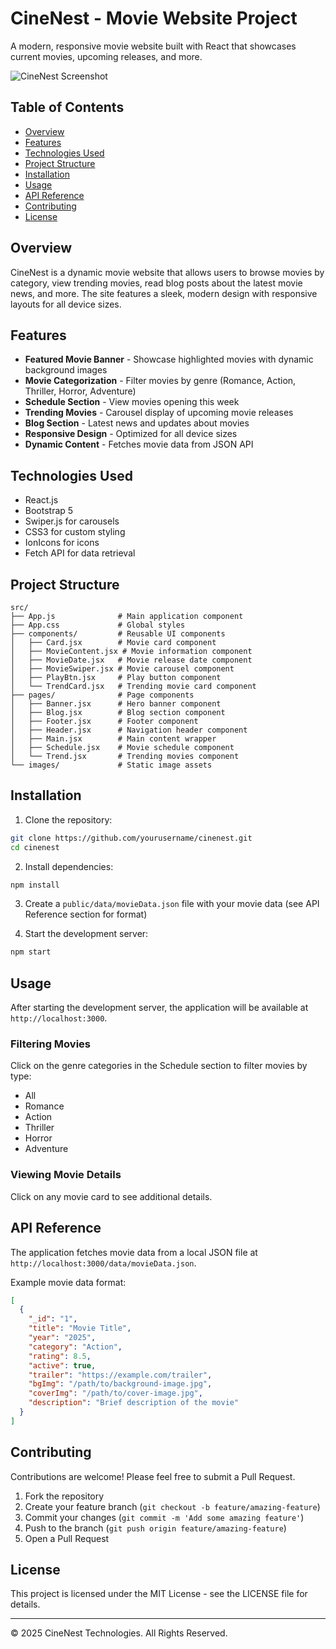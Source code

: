 # CineNest - Movie Website Project

A modern, responsive movie website built with React that showcases current movies, upcoming releases, and more.

![CineNest Screenshot](./src/images/homepage.jpg)

## Table of Contents

- [Overview](#overview)
- [Features](#features)
- [Technologies Used](#technologies-used)
- [Project Structure](#project-structure)
- [Installation](#installation)
- [Usage](#usage)
- [API Reference](#api-reference)
- [Contributing](#contributing)
- [License](#license)

## Overview

CineNest is a dynamic movie website that allows users to browse movies by category, view trending movies, read blog posts about the latest movie news, and more. The site features a sleek, modern design with responsive layouts for all device sizes.

## Features

- **Featured Movie Banner** - Showcase highlighted movies with dynamic background images
- **Movie Categorization** - Filter movies by genre (Romance, Action, Thriller, Horror, Adventure)
- **Schedule Section** - View movies opening this week
- **Trending Movies** - Carousel display of upcoming movie releases
- **Blog Section** - Latest news and updates about movies
- **Responsive Design** - Optimized for all device sizes
- **Dynamic Content** - Fetches movie data from JSON API

## Technologies Used

- React.js
- Bootstrap 5
- Swiper.js for carousels
- CSS3 for custom styling
- IonIcons for icons
- Fetch API for data retrieval

## Project Structure

```
src/
├── App.js              # Main application component
├── App.css             # Global styles
├── components/         # Reusable UI components
│   ├── Card.jsx        # Movie card component
│   ├── MovieContent.jsx # Movie information component
│   ├── MovieDate.jsx   # Movie release date component
│   ├── MovieSwiper.jsx # Movie carousel component
│   ├── PlayBtn.jsx     # Play button component
│   └── TrendCard.jsx   # Trending movie card component
├── pages/              # Page components
│   ├── Banner.jsx      # Hero banner component
│   ├── Blog.jsx        # Blog section component
│   ├── Footer.jsx      # Footer component
│   ├── Header.jsx      # Navigation header component
│   ├── Main.jsx        # Main content wrapper
│   ├── Schedule.jsx    # Movie schedule component
│   └── Trend.jsx       # Trending movies component
└── images/             # Static image assets
```

## Installation

1. Clone the repository:
```bash
git clone https://github.com/yourusername/cinenest.git
cd cinenest
```

2. Install dependencies:
```bash
npm install
```

3. Create a `public/data/movieData.json` file with your movie data (see API Reference section for format)

4. Start the development server:
```bash
npm start
```

## Usage

After starting the development server, the application will be available at `http://localhost:3000`.

### Filtering Movies

Click on the genre categories in the Schedule section to filter movies by type:
- All
- Romance
- Action
- Thriller
- Horror
- Adventure

### Viewing Movie Details

Click on any movie card to see additional details.

## API Reference

The application fetches movie data from a local JSON file at `http://localhost:3000/data/movieData.json`.

Example movie data format:

```json
[
  {
    "_id": "1",
    "title": "Movie Title",
    "year": "2025",
    "category": "Action",
    "rating": 8.5,
    "active": true,
    "trailer": "https://example.com/trailer",
    "bgImg": "/path/to/background-image.jpg",
    "coverImg": "/path/to/cover-image.jpg",
    "description": "Brief description of the movie"
  }
]
```

## Contributing

Contributions are welcome! Please feel free to submit a Pull Request.

1. Fork the repository
2. Create your feature branch (`git checkout -b feature/amazing-feature`)
3. Commit your changes (`git commit -m 'Add some amazing feature'`)
4. Push to the branch (`git push origin feature/amazing-feature`)
5. Open a Pull Request

## License

This project is licensed under the MIT License - see the LICENSE file for details.

---

© 2025 CineNest Technologies. All Rights Reserved.
